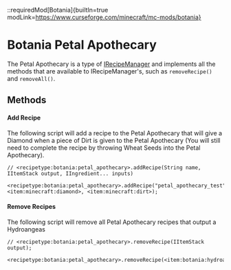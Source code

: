 ::requiredMod[Botania]{builtIn=true modLink=https://www.curseforge.com/minecraft/mc-mods/botania}

# Botania Petal Apothecary

The Petal Apothecary is a type of [IRecipeManager](/vanilla/api/managers/IRecipeManager) and implements all the methods that are available to IRecipeManager's, such as `removeRecipe()` and `removeAll()`.

## Methods

#### Add Recipe

The following script will add a recipe to the Petal Apothecary that will give a Diamond when a piece of Dirt is given to the Petal Apothecary (You will still need to complete the recipe by throwing Wheat Seeds into the Petal Apothecary).

```zenscript
// <recipetype:botania:petal_apothecary>.addRecipe(String name, IItemStack output, IIngredient... inputs)

<recipetype:botania:petal_apothecary>.addRecipe("petal_apothecary_test", <item:minecraft:diamond>, <item:minecraft:dirt>);
```

#### Remove Recipes

The following script will remove all Petal Apothecary recipes that output a Hydroangeas

```zenscript
// <recipetype:botania:petal_apothecary>.removeRecipe(IItemStack output);

<recipetype:botania:petal_apothecary>.removeRecipe(<item:botania:hydroangeas>);
```



